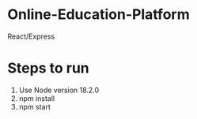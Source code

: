 # Online-Education-Platform

React/Express

# Steps to run

1. Use Node version 18.2.0
2. npm install
3. npm start
